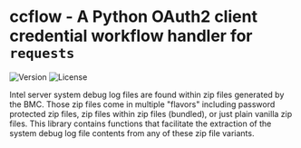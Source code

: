 # ccflow - A Python OAuth2 client credential workflow handler for `requests`

![Version](https://img.shields.io/badge/version-0.1.0-blue.svg)
![License](https://img.shields.io/badge/license-MIT-green.svg)

Intel server system debug log files are found within zip files generated by the BMC. Those zip
files come in multiple "flavors" including password protected zip files, zip files within zip
files (bundled), or just plain vanilla zip files.  This library contains functions that
facilitate the extraction of the system debug log file contents from any of these zip file
variants.


<!-- <div style="text-align: center;">
  <img src="https://github.com/inspirsmith/ccflow/blob/main/images/oauth2_flow.drawio.png" alt="OAuth2 Client Credential Workflow Sequence Diagram">
</div>

## Table of Contents

- [Project Overview](#project-overview)
- [Features](#features)
- [Getting Started](#getting-started)
- [Installation](#installation)
- [Usage](#usage)
- [Contributing](#contributing)
- [License](#license)
- [Contact](#contact)

## Project Overview

[Provide a brief introduction to your project. Mention its purpose, key features, and any important background information.]

## Features

[List the key features of your project. You can use bullet points for this section.]

- Feature 1
- Feature 2
- ...

## Getting Started

[Explain how to get started with your project. Include any prerequisites that users/developers might need to have installed or set up before using your project.]

## Installation

[Provide step-by-step installation instructions. Include code blocks and examples to make it easier for users to follow the installation process.]

```bash
$ git clone <repository_url>
$ cd project-directory
$ npm install  # (or any other dependency installation command)
```

## Usage

[Explain how to use your project. Provide examples and code snippets to demonstrate its usage.]

```python
# Provide code examples here
```

## Contributing

[Include guidelines for contributors who want to participate in your project. This can cover topics like bug reporting, feature requests, and pull request submissions.]

## License

[Specify the license under which your project is distributed. For example, MIT, Apache, GPL, etc. Add a link to the full license file if possible.]

## Contact

[Provide contact information or links to where users can reach you. This can include email, social media profiles, or links to the project's issue tracker.]

---

Feel free to modify the template according to your project's specific needs. The key is to make sure the README.md file is clear, concise, and provides enough information for anyone interested in your project to understand it quickly and start using it effectively. Good luck with your project! -->